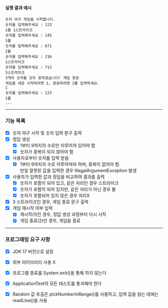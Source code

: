 #### 실행 결과 예시

```
숫자 야구 게임을 시작합니다.
숫자를 입력해주세요 : 123
1볼 1스트라이크
숫자를 입력해주세요 : 145
1볼
숫자를 입력해주세요 : 671
2볼
숫자를 입력해주세요 : 216
1스트라이크
숫자를 입력해주세요 : 713
3스트라이크
3개의 숫자를 모두 맞히셨습니다! 게임 종료
게임을 새로 시작하려면 1, 종료하려면 2를 입력하세요.
1
숫자를 입력해주세요 : 123
1볼
...
```

---

### 기능 목록

-[x] 숫자 야구 시작 및 숫자 입력 문구 출력
-[x] 정답 생성
    -[x] 1부터 9까지의 수로만 이루어져 있어야 함
    -[x] 숫자가 중복이 되지 않아야 함
-[x] 사용자로부터 숫자를 입력 받음
    -[x] 1부터 9까지의 수로 이루어져야 하며, 중복이 없어야 함.  
     만일 잘못된 값을 입력한 경우 IllegalArgumentException 발생
-[x] 사용자가 입력한 값과 정답을 비교하여 결과를 출력
    -[x] 숫자가 포함이 되어 있고, 같은 자리인 경우 스트라이크
    -[x] 숫자가 포함이 되어 있지만, 같은 자리가 아닌 경우 볼
    -[x] 숫자가 포함되어 있지 않은 경우 처리X
-[x] 3 스트라이크인 경우, 게임 종료 문구 출력
-[x] 게임 재시작 여부 입력
    -[x] 재시작(1)인 경우, 정답 생성 과정부터 다시 시작
    -[x] 게임 종료(2)인 경우, 게임을 종료

---

### 프로그래밍 요구 사항

-[x] JDK 17 버전으로 설정
-[x] 외부 라이브러리 사용 X
-[x] 프로그램 종료를 System.exit()을 통해 하지 않는다
-[x] ApplicationTest의 모든 테스트를 통과해야 한다
-[x] Random 값 추출은 pickNumberInRange()를 사용하고, 입력 값을 읽는 데에는 readLine()을 사용 


